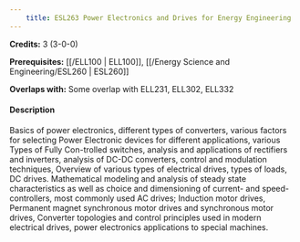 ```yaml
---
    title: ESL263 Power Electronics and Drives for Energy Engineering
---
```

**Credits:** 3 (3-0-0)



**Prerequisites:** [[/ELL100 | ELL100]], [[/Energy Science and Engineering/ESL260 | ESL260]]

**Overlaps with:** Some overlap with ELL231, ELL302, ELL332

#### Description 
Basics of power electronics, different types of converters, various factors for selecting Power Electronic devices for different applications, various Types of Fully Con-trolled switches, analysis and applications of rectifiers and inverters, analysis of DC-DC converters, control and modulation techniques, Overview of various types of electrical drives, types of loads, DC drives. Mathematical modeling and analysis of steady state characteristics as well as choice and dimensioning of current- and speed-controllers, most commonly used AC drives; Induction motor drives, Permanent magnet synchronous motor drives and synchronous motor drives, Converter topologies and control principles used in modern electrical drives, power electronics applications to special machines.